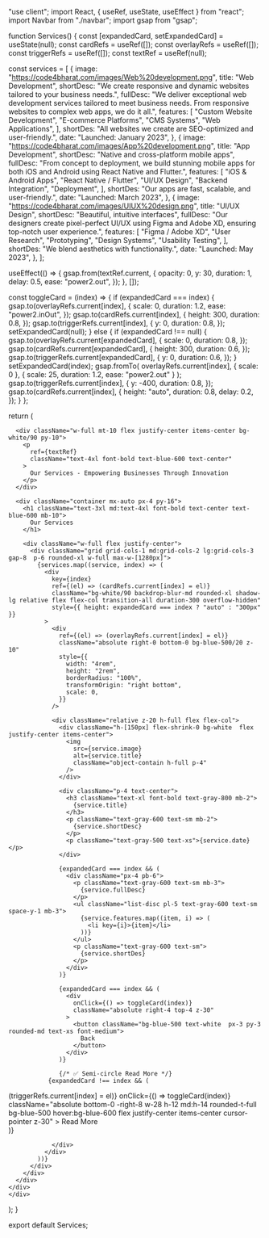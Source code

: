 "use client";
import React, { useRef, useState, useEffect } from "react";
import Navbar from "./navbar";
import gsap from "gsap";

function Services() {
  const [expandedCard, setExpandedCard] = useState(null);
  const cardRefs = useRef([]);
  const overlayRefs = useRef([]);
  const triggerRefs = useRef([]);
  const textRef = useRef(null);

  const services = [
    {
      image: "https://code4bharat.com/images/Web%20development.png",
      title: "Web Development",
      shortDesc:
        "We create responsive and dynamic websites tailored to your business needs.",
      fullDesc:
        "We deliver exceptional web development services tailored to meet business needs. From responsive websites to complex web apps, we do it all.",
      features: [
        "Custom Website Development",
        "E-commerce Platforms",
        "CMS Systems",
        "Web Applications",
      ],
      shortDes: "All websites we create are SEO-optimized and user-friendly.",
      date: "Launched: January 2023",
    },
    {
      image: "https://code4bharat.com/images/App%20development.png",
      title: "App Development",
      shortDesc: "Native and cross-platform mobile apps",
      fullDesc:
        "From concept to deployment, we build stunning mobile apps for both iOS and Android using React Native and Flutter.",
      features: [
        "iOS & Android Apps",
        "React Native / Flutter",
        "UI/UX Design",
        "Backend Integration",
        "Deployment",
      ],
      shortDes: "Our apps are fast, scalable, and user-friendly.",
      date: "Launched: March 2023",
    },
    {
      image: "https://code4bharat.com/images/UIUX%20design.png",
      title: "UI/UX Design",
      shortDesc: "Beautiful, intuitive interfaces",
      fullDesc:
        "Our designers create pixel-perfect UI/UX using Figma and Adobe XD, ensuring top-notch user experience.",
      features: [
        "Figma / Adobe XD",
        "User Research",
        "Prototyping",
        "Design Systems",
        "Usability Testing",
      ],
      shortDes: "We blend aesthetics with functionality.",
      date: "Launched: May 2023",
    },
  ];

  useEffect(() => {
    gsap.from(textRef.current, {
      opacity: 0,
      y: 30,
      duration: 1,
      delay: 0.5,
      ease: "power2.out",
    });
  }, []);

  const toggleCard = (index) => {
    if (expandedCard === index) {
      gsap.to(overlayRefs.current[index], {
        scale: 0,
        duration: 1.2,
        ease: "power2.inOut",
      });
      gsap.to(cardRefs.current[index], {
        height: 300,
        duration: 0.8,
      });
      gsap.to(triggerRefs.current[index], {
        y: 0,
        duration: 0.8,
      });
      setExpandedCard(null);
    } else {
      if (expandedCard !== null) {
        gsap.to(overlayRefs.current[expandedCard], {
          scale: 0,
          duration: 0.8,
        });
        gsap.to(cardRefs.current[expandedCard], {
          height: 300,
          duration: 0.6,
        });
        gsap.to(triggerRefs.current[expandedCard], {
          y: 0,
          duration: 0.6,
        });
      }
      setExpandedCard(index);
      gsap.fromTo(
        overlayRefs.current[index],
        { scale: 0 },
        { scale: 25, duration: 1.2, ease: "power2.out" }
      );
      gsap.to(triggerRefs.current[index], {
        y: -400,
        duration: 0.8,
      });
      gsap.to(cardRefs.current[index], {
        height: "auto",
        duration: 0.8,
        delay: 0.2,
      });
    }
  };

  return (
    <div className="w-full min-h-screen bg-[url('https://via.placeholder.com/1600x1000')] bg-cover bg-center bg-fixed">
      <Navbar />

      <div className="w-full mt-10 flex justify-center items-center bg-white/90 py-10">
        <p
          ref={textRef}
          className="text-4xl font-bold text-blue-600 text-center"
        >
          Our Services - Empowering Businesses Through Innovation
        </p>
      </div>

      <div className="container mx-auto px-4 py-16">
        <h1 className="text-3xl md:text-4xl font-bold text-center text-blue-600 mb-10">
          Our Services
        </h1>

        <div className="w-full flex justify-center">
          <div className="grid grid-cols-1 md:grid-cols-2 lg:grid-cols-3 gap-8  p-6 rounded-xl w-full max-w-[1280px]">
            {services.map((service, index) => (
              <div
                key={index}
                ref={(el) => (cardRefs.current[index] = el)}
                className="bg-white/90 backdrop-blur-md rounded-xl shadow-lg relative flex flex-col transition-all duration-300 overflow-hidden"
                style={{ height: expandedCard === index ? "auto" : "300px" }}
              >
                <div
                  ref={(el) => (overlayRefs.current[index] = el)}
                  className="absolute right-0 bottom-0 bg-blue-500/20 z-10"
                  style={{
                    width: "4rem",
                    height: "2rem",
                    borderRadius: "100%",
                    transformOrigin: "right bottom",
                    scale: 0,
                  }}
                />

                <div className="relative z-20 h-full flex flex-col">
                  <div className="h-[150px] flex-shrink-0 bg-white  flex justify-center items-center">
                    <img
                      src={service.image}
                      alt={service.title}
                      className="object-contain h-full p-4"
                    />
                  </div>

                  <div className="p-4 text-center">
                    <h3 className="text-xl font-bold text-gray-800 mb-2">
                      {service.title}
                    </h3>
                    <p className="text-gray-600 text-sm mb-2">
                      {service.shortDesc}
                    </p>
                    <p className="text-gray-500 text-xs">{service.date}</p>
                  </div>

                  {expandedCard === index && (
                    <div className="px-4 pb-6">
                      <p className="text-gray-600 text-sm mb-3">
                        {service.fullDesc}
                      </p>
                      <ul className="list-disc pl-5 text-gray-600 text-sm space-y-1 mb-3">
                        {service.features.map((item, i) => (
                          <li key={i}>{item}</li>
                        ))}
                      </ul>
                      <p className="text-gray-600 text-sm">
                        {service.shortDes}
                      </p>
                    </div>
                  )}

                  {expandedCard === index && (
                    <div
                      onClick={() => toggleCard(index)}
                      className="absolute right-4 top-4 z-30"
                    >
                      <button className="bg-blue-500 text-white  px-3 py-3 rounded-md text-xs font-medium">
                        Back
                      </button>
                    </div>
                  )}

                  {/* ✅ Semi-circle Read More */}
               {expandedCard !== index && (
  <div
    ref={(el) => (triggerRefs.current[index] = el)}
    onClick={() => toggleCard(index)}
    className="absolute bottom-0 -right-8 w-28 h-12 md:h-14 rounded-t-full bg-blue-500 hover:bg-blue-600 flex justify-center items-center cursor-pointer z-30"
  >
    <span className="text-white text-[10px] font-medium pr-3">
      Read More
    </span>
  </div>
)}


                </div>
              </div>
            ))}
          </div>
        </div>
      </div>
    </div>
    </div>
  );
}

export default Services;
